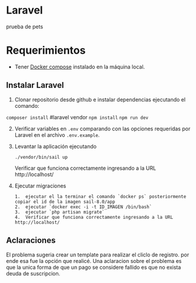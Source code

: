 # Laravel

prueba de pets

# Requerimientos

-   Tener [Docker compose][dockercompose] instalado en la máquina local.

[dockercompose]: https://docs.docker.com/compose/install/

## Instalar Laravel

1. Clonar repositorio desde github e instalar dependencias ejecutando el comando:

`composer install` #laravel vendor
`npm install`
`npm run dev`

2.  Verificar variables en `.env` comparando con las opciones
    requeridas por Laravel en el archivo `.env.example`.

3.  Levantar la aplicación ejecutando

        ./vendor/bin/sail up

    Verificar que funciona correctamente ingresando a la URL
    http://localhost/

4.  Ejecutar migraciones

        1.  ejecutar el la terminar el comando `docker ps` posteriormente copiar el id de la imagen sail-8.0/app
        2.  ejecutar `docker exec -i -t ID_IMAGEN /bin/bash`
        3.  ejecutar `php artisan migrate`
        4.  Verificar que funciona correctamente ingresando a la URL http://localhost/

## Aclaraciones

El problema sugeria crear un template para realizar el cliclo de registro. por ende esa fue la opción que realicé. Una aclaracion sobre el problema es que la unica forma de que un pago se considere fallido es que no exista deuda de suscripcion.
